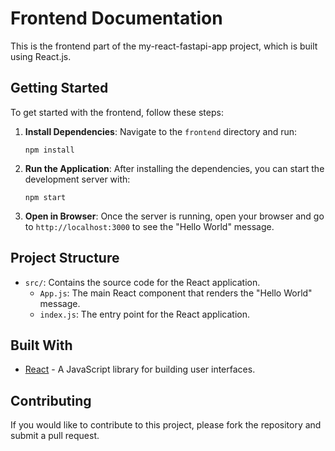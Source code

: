 # Frontend Documentation

This is the frontend part of the my-react-fastapi-app project, which is built using React.js.

## Getting Started

To get started with the frontend, follow these steps:

1. **Install Dependencies**: Navigate to the `frontend` directory and run:
   ```
   npm install
   ```

2. **Run the Application**: After installing the dependencies, you can start the development server with:
   ```
   npm start
   ```

3. **Open in Browser**: Once the server is running, open your browser and go to `http://localhost:3000` to see the "Hello World" message.

## Project Structure

- `src/`: Contains the source code for the React application.
  - `App.js`: The main React component that renders the "Hello World" message.
  - `index.js`: The entry point for the React application.

## Built With

- [React](https://reactjs.org/) - A JavaScript library for building user interfaces.

## Contributing

If you would like to contribute to this project, please fork the repository and submit a pull request.